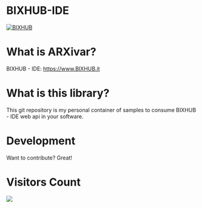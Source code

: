 # BIXHUB-IDE
[![BIXHUB](https://raw.githubusercontent.com/zanardini/BIXHUB-IDE-Logo/master/BIXHUB-Logo.png)](https://www.bixhub.it)

# What is ARXivar?
BIXHUB - IDE: https://www.BIXHUB.it

# What is this library?
This git repository is my personal container of samples to consume BIXHUB - IDE web api in your software.

# Development
Want to contribute?
Great!

# Visitors Count
![](https://countrush-prod.azurewebsites.net/l/badge/?repository=zanardini/BIXHUB-IDE)